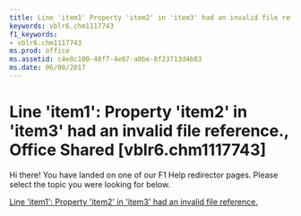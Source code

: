 ```yaml
---
title: Line 'item1' Property 'item2' in 'item3' had an invalid file reference., Office Shared [vblr6.chm1117743]
keywords: vblr6.chm1117743
f1_keywords:
- vblr6.chm1117743
ms.prod: office
ms.assetid: c4e8c100-40f7-4e07-a0be-8f23713d4b83
ms.date: 06/08/2017
---
```



# Line 'item1': Property 'item2' in 'item3' had an invalid file reference., Office Shared [vblr6.chm1117743]

Hi there! You have landed on one of our F1 Help redirector pages. Please select the topic you were looking for below.

[Line 'item1': Property 'item2' in 'item3' had an invalid file reference.](http://msdn.microsoft.com/library/ecd75730-239d-d92c-5581-37031b4ee7c3%28Office.15%29.aspx)

